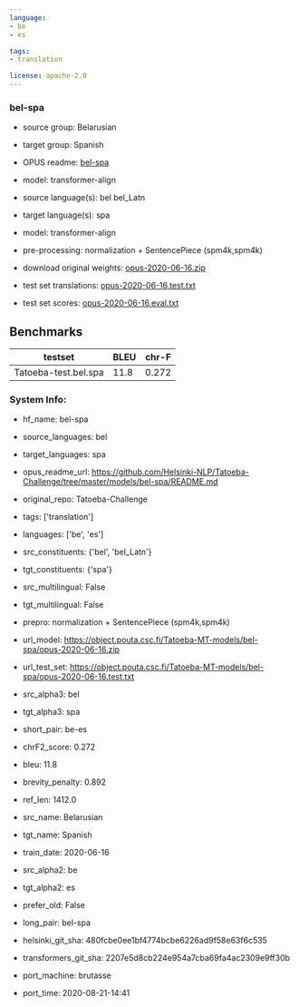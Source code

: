 ```yaml
---
language: 
- be
- es

tags:
- translation

license: apache-2.0
---
```


### bel-spa

* source group: Belarusian 
* target group: Spanish 
*  OPUS readme: [bel-spa](https://github.com/Helsinki-NLP/Tatoeba-Challenge/tree/master/models/bel-spa/README.md)

*  model: transformer-align
* source language(s): bel bel_Latn
* target language(s): spa
* model: transformer-align
* pre-processing: normalization + SentencePiece (spm4k,spm4k)
* download original weights: [opus-2020-06-16.zip](https://object.pouta.csc.fi/Tatoeba-MT-models/bel-spa/opus-2020-06-16.zip)
* test set translations: [opus-2020-06-16.test.txt](https://object.pouta.csc.fi/Tatoeba-MT-models/bel-spa/opus-2020-06-16.test.txt)
* test set scores: [opus-2020-06-16.eval.txt](https://object.pouta.csc.fi/Tatoeba-MT-models/bel-spa/opus-2020-06-16.eval.txt)

## Benchmarks

| testset               | BLEU  | chr-F |
|-----------------------|-------|-------|
| Tatoeba-test.bel.spa 	| 11.8 	| 0.272 |


### System Info: 
- hf_name: bel-spa

- source_languages: bel

- target_languages: spa

- opus_readme_url: https://github.com/Helsinki-NLP/Tatoeba-Challenge/tree/master/models/bel-spa/README.md

- original_repo: Tatoeba-Challenge

- tags: ['translation']

- languages: ['be', 'es']

- src_constituents: {'bel', 'bel_Latn'}

- tgt_constituents: {'spa'}

- src_multilingual: False

- tgt_multilingual: False

- prepro:  normalization + SentencePiece (spm4k,spm4k)

- url_model: https://object.pouta.csc.fi/Tatoeba-MT-models/bel-spa/opus-2020-06-16.zip

- url_test_set: https://object.pouta.csc.fi/Tatoeba-MT-models/bel-spa/opus-2020-06-16.test.txt

- src_alpha3: bel

- tgt_alpha3: spa

- short_pair: be-es

- chrF2_score: 0.272

- bleu: 11.8

- brevity_penalty: 0.892

- ref_len: 1412.0

- src_name: Belarusian

- tgt_name: Spanish

- train_date: 2020-06-16

- src_alpha2: be

- tgt_alpha2: es

- prefer_old: False

- long_pair: bel-spa

- helsinki_git_sha: 480fcbe0ee1bf4774bcbe6226ad9f58e63f6c535

- transformers_git_sha: 2207e5d8cb224e954a7cba69fa4ac2309e9ff30b

- port_machine: brutasse

- port_time: 2020-08-21-14:41